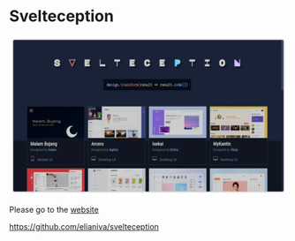 # Svelteception

![Preview](static/images/cover.webp)

Please go to the [website](https://svelteception.vercel.app)

https://github.com/elianiva/svelteception
